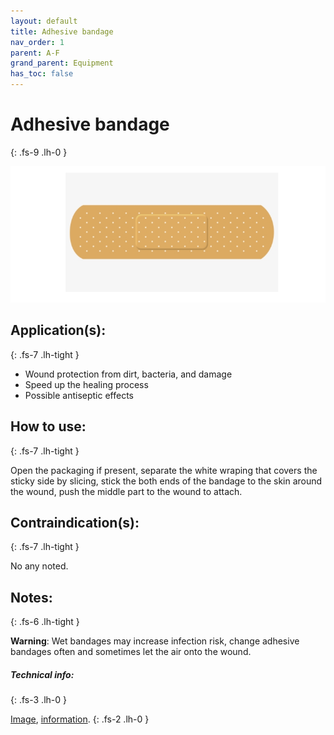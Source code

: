 ```yaml
---
layout: default
title: Adhesive bandage
nav_order: 1
parent: A-F
grand_parent: Equipment
has_toc: false
---
```


# Adhesive bandage
{: .fs-9 .lh-0 }

![Common adhesive bandage](https://raw.githubusercontent.com/yaBobJonez/FirstAid/master/assets/images/Equipment/A-F/Adhesive%20bandage.png)

## Application(s):
{: .fs-7 .lh-tight }

- Wound protection from dirt, bacteria, and damage
- Speed up the healing process
- Possible antiseptic effects

## How to use:
{: .fs-7 .lh-tight }

Open the packaging if present, separate the white wraping that covers the sticky side by slicing, stick the both ends of the bandage to the skin around the wound, push the middle part to the wound to attach.

## Contraindication(s):
{: .fs-7 .lh-tight }

No any noted.

## Notes:
{: .fs-6 .lh-tight }

**Warning**: Wet bandages may increase infection risk, change adhesive bandages often and sometimes let the air onto the wound.


##### Technical info:
{: .fs-3 .lh-0 }

[Image](https://www.kindpng.com/imgv/mibTob_bandage-png-adhesive-bandage-png-transparent-png), [information](https://en.wikipedia.org/wiki/Adhesive_bandage).
{: .fs-2 .lh-0 }
